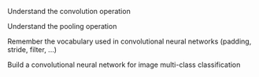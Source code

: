 Understand the convolution operation

Understand the pooling operation

Remember the vocabulary used in convolutional neural networks (padding, stride, filter, ...)

Build a convolutional neural network for image multi-class classification
